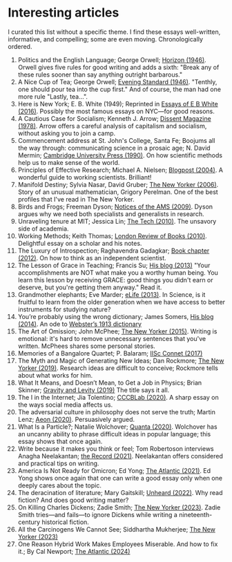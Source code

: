 # Interesting articles

I curated this list without a specific theme. I find these essays well-written, informative, and compelling; some are even moving. Chronologically ordered.

1. Politics and the English Language; George Orwell; [Horizon (1946)](https://www.orwellfoundation.com/the-orwell-foundation/orwell/essays-and-other-works/politics-and-the-english-language/). Orwell gives five rules for good writing and adds a sixth: "Break any of these rules sooner than say anything outright barbarous."
2. A Nice Cup of Tea; George Orwell; [Evening Standard (1946)](https://www.orwellfoundation.com/the-orwell-foundation/orwell/essays-and-other-works/a-nice-cup-of-tea/). "Tenthly, one should pour tea into the cup first." And of course, the man had one more rule "Lastly, tea…". 
3. Here is New York; E. B. White (1949); Reprinted in [Essays of E B White (2016)](https://openlibrary.org/works/OL24608880W/Essays_of_E._B._White?edition=key%3A/books/OL32645005M). Possibly the most famous essays on NYC—for good reasons.
4. A Cautious Case for Socialism; Kenneth J. Arrow; [Dissent Magazine  (1978)](https://www.dissentmagazine.org/article/a-cautious-case-for-socialism/). Arrow offers a careful analysis of capitalism and socialism, without asking you to join a camp.
5. Commencement address at St. John's College, Santa Fe; Boojums all the way through: communicating science in a prosaic age; N. David Mermin; [Cambridge University Press (1990)](https://www.cambridge.org/us/universitypress/subjects/physics/history-philosophy-and-foundations-physics/boojums-all-way-through-communicating-science-prosaic-age?format=PB). On how scientific methods help us to make sense of the world.
6. Principles of Effective Research; Michael A. Nielsen; [Blogpost (2004)](https://michaelnielsen.org/blog/principles-of-effective-research/). A wonderful guide to working scientists. Brilliant!
7. Manifold Destiny; Sylvia Nasar, David Gruber; [The New Yorker (2006)](https://www.newyorker.com/magazine/2006/08/28/manifold-destiny). Story of an unusual mathematician, Grigory Perelman. One of the best profiles that I've read in The New Yorker.
8. Birds and Frogs; Freeman Dyson; [Notices of the AMS (2009)](https://www.ams.org/notices/200902/rtx090200212p.pdf). Dyson argues why we need both specialists and generalists in research.
9. Unraveling tenure at MIT; Jessica Lin; [The Tech (2010)](https://thetech.com/2010/06/11/tenure-v130-n28). The unsavory side of academia.
10. Working Methods; Keith Thomas; [London Review of Books (2010)](https://www.lrb.co.uk/the-paper/v32/n11/keith-thomas/diary). Delightful essay on a scholar and his notes.
11. The Luxury of Introspection; Raghavendra Gadagkar; [Book chapter (2012)](https://eprints.iisc.ac.in/68318/). On how to think as an independent scientist.
12. The Lesson of Grace in Teaching; Francis Su; [His blog (2013)](https://www.francissu.com/post/the-lesson-of-grace-in-teaching) "Your accomplishments are NOT what make you a worthy human being.  You learn this lesson by receiving GRACE: good things you didn't earn or deserve, but you're getting them anyway." Read it.
13. Grandmother elephants; Eve Marder; [eLife (2013)](https://doi.org/10.7554/eLife.01140). In Science, is it fruitful to learn from the older generation when we have access to better instruments for studying nature?
14. You’re probably using the wrong dictionary; James Somers, [His blog (2014)](https://jsomers.net/blog/dictionary). An ode to [Webster’s 1913 dictionary](https://www.websters1913.com/)
15. The Art of Omission; John McPhee; [The New Yorker (2015)](https://www.newyorker.com/magazine/2015/09/14/omission). Writing is emotional: it's hard to remove unnecessary sentences that you've written. McPhees shares some personal stories.
16. Memories of a Bangalore Quartet; P. Balaram; [IISc Connet (2017)](https://connect.iisc.ac.in/2017/06/memories-of-a-bangalore-quartet/)
17. The Myth and Magic of Generating New Ideas; Dan Rockmore; [The New Yorker (2019)](https://www.newyorker.com/culture/annals-of-inquiry/the-myth-and-magic-of-generating-new-ideas). Research ideas are difficult to conceive; Rockmore tells about what works for him.
18. What It Means, and Doesn’t Mean, to Get a Job in Physics; Brian Skinner;  [Gravity and Levity (2019)](https://gravityandlevity.wordpress.com/2019/03/25/what-it-means-and-doesnt-mean-to-get-a-job-in-physics/) The title says it all.
19. The I in the Internet; Jia Tolentino; [CCCBLab (2020)](https://lab.cccb.org/en/the-i-in-the-internet/). A sharp essay on the ways social media affects us.
20. The adversarial culture in philosophy does not serve the truth; Martin Lenz; [Aeon (2020)](https://aeon.co/ideas/the-adversarial-culture-in-philosophy-does-not-serve-the-truth). Persuasively argued.
21. What Is a Particle?; Natalie Wolchover; [Quanta (2020)](https://www.quantamagazine.org/what-is-a-particle-20201112/#0). Wolchover has an uncanny ability to phrase difficult ideas in popular language; this essay shows that once again.
22. Write because it makes you think or feel; Tom Robertoson interviews Anagha Neelakantan; [the Record (2021)](https://www.recordnepal.com/anagha-neelakantan-write-because-it-makes-you-think-or-feel). Neelakantan offers considered and practical tips on writing.
23. America Is Not Ready for Omicron; Ed Yong; [The Atlantic (2021)](https://www.theatlantic.com/health/archive/2021/12/america-omicron-variant-surge-booster/621027/). Ed Yong shows once again that one can write a good essay only when one deeply cares about the topic.
24. The deracination of literature; Mary Gaitskill; [Unheard (2022)](https://unherd.com/2022/06/the-death-of-literature/). Why read fiction? And does good writing matter?
25. On Killing Charles Dickens; Zadie Smith; [The New Yorker (2023)](https://www.newyorker.com/magazine/2023/07/10/on-killing-charles-dickens). Zadie Smith tries—and fails—to ignore Dickens while writing a nineteenth-century historical fiction.
26. All the Carcinogens We Cannot See; Siddhartha Mukherjee; [The New Yorker (2023)](https://www.newyorker.com/magazine/2023/12/18/all-the-carcinogens-we-cannot-see)
27. One Reason Hybrid Work Makes Employees Miserable. And how to fix it.; By Cal Newport; [The Atlantic (2024)](https://www.theatlantic.com/ideas/archive/2024/02/hybrid-work-attention-productivity/677598/)
